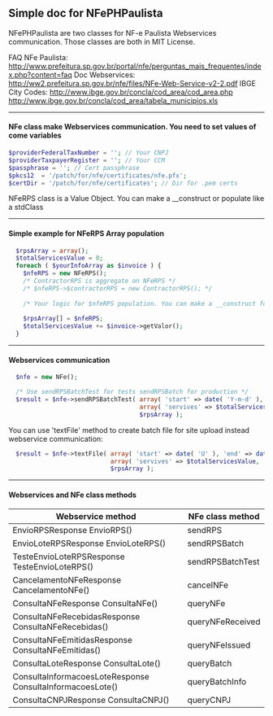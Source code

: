 ## Simple doc for NFePHPaulista

NFePHPaulista are two classes for NF-e Paulista Webservices communication. Those classes are both in MIT License. 

FAQ NFe Paulista: http://www.prefeitura.sp.gov.br/portal/nfe/perguntas_mais_frequentes/index.php?content=faq
Doc Webservices: http://ww2.prefeitura.sp.gov.br/nfe/files/NFe-Web-Service-v2-2.pdf
IBGE City Codes: http://www.ibge.gov.br/concla/cod_area/cod_area.php
                 http://www.ibge.gov.br/concla/cod_area/tabela_municipios.xls

---

#### NFe class make Webservices communication. You need to set values of come variables

```php
$providerFederalTaxNumber = ''; // Your CNPJ
$providerTaxpayerRegister = ''; // Your CCM
$passphrase = ''; // Cert passphrase
$pkcs12  = '/patch/for/nfe/certificates/nfe.pfx';
$certDir = '/patch/for/nfe/certificates'; // Dir for .pem certs
```
NFeRPS class is a Value Object. You can make a __construct or populate like a stdClass

---

#### Simple example for NFeRPS Array population

```php
  $rpsArray = array();
  $totalServicesValue = 0;
  foreach ( $yourInfoArray as $invoice ) {
    $nfeRPS = new NFeRPS();
    /* ContractorRPS is aggregate on NFeRPS */
    /* $nfeRPS->$contractorRPS = new ContractorRPS(); */
    
    /* Your logic for $nfeRPS population. You can make a __construct for NFeRPS */
  
    $rpsArray[] = $nfeRPS;
    $totalServicesValue += $invoice->getValor();
  }
```

---

#### Webservices communication

```php
  $nfe = new NFe();

  /* Use sendRPSBatchTest for tests sendRPSBatch for production */
  $result = $nfe->sendRPSBatchTest( array( 'start' => date( 'Y-m-d' ), 'end' => date( 'Y-m-d' ) ),
                                    array( 'servives' => $totalServicesValue, 'deductions' => 0 ),
                                    $rpsArray );
```

You can use 'textFile' method to create batch file for site upload instead webservice communication:

```php
  $result = $nfe->textFile( array( 'start' => date( 'U' ), 'end' => date( 'U' ) ),
                            array( 'servives' => $totalServicesValue, 'deductions' => 0 ),
                            $rpsArray );
```

---

#### Webservices and NFe class methods

| Webservice method                                                                      | NFe class method   |
|----------------------------------------------------------------------------------|--------------------------|
| EnvioRPSResponse EnvioRPS()                                                  | sendRPS                 |
| EnvioLoteRPSResponse EnvioLoteRPS()                                    | sendRPSBatch        |
| TesteEnvioLoteRPSResponse TesteEnvioLoteRPS()                  | sendRPSBatchTest |
| CancelamentoNFeResponse CancelamentoNFe()                       | cancelNFe               |
| ConsultaNFeResponse ConsultaNFe()                                        | queryNFe                 |
| ConsultaNFeRecebidasResponse ConsultaNFeRecebidas()       | queryNFeReceived |
| ConsultaNFeEmitidasResponse ConsultaNFeEmitidas()              | queryNFeIssued      |
| ConsultaLoteResponse ConsultaLote()                                        | queryBatch             |
| ConsultaInformacoesLoteResponse ConsultaInformacoesLote() | queryBatchInfo        |
| ConsultaCNPJResponse ConsultaCNPJ()                                     | queryCNPJ              |